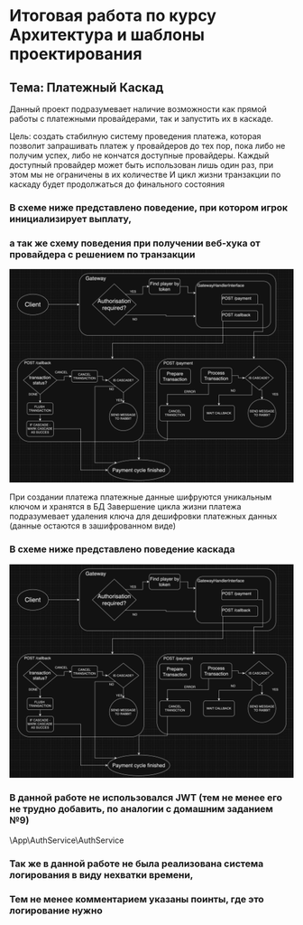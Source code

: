 # Итоговая работа по курсу Архитектура и шаблоны проектирования

## Тема: Платежный Каскад

Данный проект подразумевает наличие возможности как прямой работы с платежными провайдерами, так и запустить их в каскаде.

Цель: создать стабилную систему проведения платежа, которая позволит запрашивать платеж у провайдеров до тех пор,
пока либо не получим успех, либо не кончатся доступные провайдеры.
Каждый доступный провайдер может быть использован лишь один раз, при этом мы не ограничены в их количестве
И цикл жизни транзакции по каскаду будет продолжаться до финального состояния 

### В схеме ниже представлено поведение, при котором игрок инициализирует выплату,
### а так же схему поведения при получении веб-хука от провайдера с решением по транзакции

![FightMicroservices.png](./PaymentCycleDiagram.png)

При создании платежа платежные данные шифруются уникальным ключом и хранятся в БД
Завершение цикла жизни платежа подразумевает удаления ключа для дешифровки платежных данных
(данные остаются в зашифрованном виде)


### В схеме ниже представлено поведение каскада

![FightMicroservices.png](./PaymentCycleDiagram.png)

### В данной работе не использовался JWT (тем не менее его не трудно добавить, по аналогии с домашним заданием №9)
\App\AuthService\AuthService

### Так же в данной работе не была реализована система логирования в виду нехватки времени,
### Тем не менее комментарием указаны поинты, где это логирование нужно
